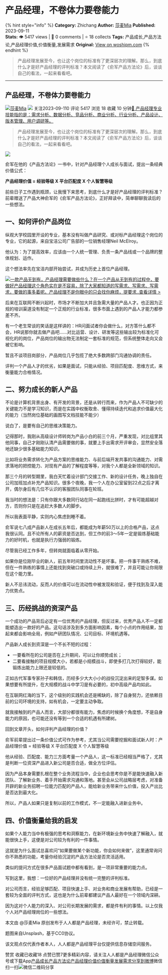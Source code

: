 # 产品经理，不卷体力要卷能力
{% hint style="info" %}
**Category:** Zhichang
**Author:** [莎麦Mia](https://www.woshipm.com/u/653498)
**Published:** 2023-09-11  
**Stats:** 👁️ 5417 views | 💬 0 comments | ⭐ 18 collects
**Tags:** 产品成长,产品方法论,产品经理价值,价值衡量,发展需求
**Original:** [View on woshipm.com](https://www.woshipm.com/zhichang/5900179.html)
{% endhint %}
> 产品经理发展至今，也让这个岗位的标准有了更深层次的理解。那么，到底什么才是好产品经理的评判标准？本文阅读了《俞军产品方法论》后，谈谈自己的看法，一起来看看吧。

---

## 产品经理，不卷体力要卷能力

[![](https://static.woshipm.com/view/woshipm_api_def_20230906230633_1077.jpg?imageView2/1/w/72/h/72/q/100)](https://www.woshipm.com/u/653498)[莎麦Mia](https://www.woshipm.com/u/653498) ![](https://static.woshipm.com/tag/1101_1@2x.png) 关注2023-09-110 评论 5417 浏览 18 收藏 10 分钟[🔗 产品经理专业技能指的是：需求分析、数据分析、竞品分析、商业分析、行业分析、产品设计、版本管理、用户调研等。](https://ke.qidianla.com/courses/90pm)

> 产品经理发展至今，也让这个岗位的标准有了更深层次的理解。那么，到底什么才是好产品经理的评判标准？本文阅读了《俞军产品方法论》后，谈谈自己的看法，一起来看看吧。

![](https://image.woshipm.com/2023/08/31/a33fd8f2-47b0-11ee-996f-00163e0b5ff3.jpg)

俞军在他的《产品方法论》一书中，针对产品经理个人成长与面试，提出一条经典价值公式：

**产品经理价值 = 经验等级 X 平台匹配度 X 个人智慧等级**

前些日子工作遇到瓶颈，让我慢下来思考，到底什么才是好产品经理的评判标准？前辈赠送了产品大神俞军的《俞军产品方法论》，正好拜读中，简单聊聊我读后的一些想法。

## 一、如何评价产品岗位

纵观大学校园里开设的专业，基本没有叫做产品研究、或对标产品经理这个岗位的专业，它的起源，来自宝洁公司广告部的一位销售经理Neil McElroy。

他认为：为了提高效率，应该由一个人统一管理、负责一条产品线或一个品牌的整体规划、运作。

这个想法率先在宝洁内部开始尝试，并成为历史上首位产品经理。

[![](https://image.woshipm.com/2023/08/02/58dc678c-30e3-11ee-88e7-00163e0b5ff3.png)一款产品无到有，产品经理需要做些什么？在一个产品从无到有的过程中，要做好产品经理这个角色实在是不容易，除了大家都知道的写需求、写需求、写需求，要做的事多着呢。产品经理不是你眼中的只会找你麻烦，提要求..查看详情 >](https://ke.qidianla.com/courses/bcpm)

后来在互联网不断兴起时，市场才不断加大并且急需大量的产品人才。也正因为正规的培训渠道没有制定一个正规的行业标准，很多市面上遇到的产品人才能力都参差不齐。

有一个老生常谈的笑话是这样讲的：HR问面试者你会做什么，对方答什么都不会，HR说那你就去做产品吧……对比运营、设计、研发等这些输出较为标准化可视化的的岗位，产品岗位的输出物无法制定一套标准的规范，但系统整体走向又会被它影响。

暂且不谈项目岗部分，产品岗位几乎包揽了绝大多数跨部门沟通协调的责任。

评判一个产品人才的优劣，如果是面试，只能从经验、项目匹配度、思维方式，来衡量能力合格情况。

## 二、努力成长的新人产品

不论是计算机背景出身、有开发的背景，还是从转行而来，作为产品人不可缺少的关键能力不是学习知识，而是在实践中权衡取舍、懂得持续迭代和追求价值最大化的能力（当然岗位基础的画图写文档技能不能少）

说白了，是要有自己的思维决策能力。

记得那时，我刚从高级设计师转岗为产品小白的前三个月，严重发现，对比组里其他同事，自己才刚刚认清产品需要做的事，就要上手出需求开评审会，显然安全落地还缺少很多基础能力知识。

比如将业务需求转化为产品方案的思维能力、与前后端开发共事的沟通能力、对需求落地的把控能力、对现有产品的了解程度等等，对我个人都是全新领域的知识。

那三个月的转型期里，我白天忙着设计部门交接工作、新的设计任务，晚上独自在公司加班加点补充产品知识。很多个夜晚，我一个人在办公室留到22点之后才离开，偶尔身后有几位不认识的客服团队同事在轮班。

我当时的想法是：只有你跟大多数同行站在同一起跑线比拼时，才有可能超越对方，否则你只是在追赶大多数人的脚步。

所以我表面平静，实则内心焦虑到睡不着。

俞军说七八成产品新人在成长五年后，都能成为年薪50万以上的合格产品，这点我很认同。且不论所有人的薪资是否达到，但工作的前3～5年一定是锻炼基础能力的好时机，也就是执行力强弱的锻炼。

尽管我已经工作多年，但转岗就面临着从零开始。

如果你是位刚毕业的新人，前五年时间里流动性不是坏事。把一件事干熟练不难，但在一件熟练的事情上还能找到突破口或持续上升，就很难了，并且可能让你局限在这个能力里。

新人不忌讳流动，反而人的价值可以在流动性中被发现和验证，便于找到及深入能力优势点。

## 三、历经挑战的资深产品

一个成功的产品背后必定有一位优秀的产品经理，但反过来，优秀产品人不一定都能塑造出一款好的产品。这句话涉及到多方面影响因素，每个小点的作用结果，加起来都会影响全局，例如产研团队情况、公司目标、环境机遇等。

产品新人成长到资深是一个不长不短的过程：

*   一要看所在的公司是否在上升期间，可以让你顺势成长；
*   二要看接触的项目规模大小，若都是小规模战斗，即使多打几次打得较好，能锻炼出能力上限还是较低的。

正如古代军事专家孙子和韩信，历经多少大大小小的战役沉淀出来的足智多谋。如果想要有所提升，在大规模的战斗中学习是有必要的，初中高级产品均如此。

在互联网红海的当下，这个级别的实践机会还是稀缺的，除了自身努力，还依赖目前的公司环境的支持，如有机会，一定要主动争取。

就我接触到的产品人而言，大部分都很有能力，焦虑的时候换个角度想，不是自身能力的原因，也可能还没有等到一个合适的机遇有所建树。

回到文章开头，如何评判产品经理的价值？

俞军前辈提出过一条价值公式可作为参考，尤其当公司需要挖掘和面试新人时：产品经理价值 = 经验等级 X 平台匹配度 X 个人智慧等级

他从经验、匹配度、能力三方面考量一个产品人，这一标准已经相当严格了，尤其是判断一位资深产品进入新公司是否合适，做全方位评估。

因为产品本身需要扎根在整个业务流程当中，企业也会思考你是不是能快速融入新团队、了解新业务、着手开始需求沟通和落地。甚至会从公司战略层考虑，对准备开辟的新业务招聘一位能力匹配的产品人，能给新业务带来什么价值，投入产出比是否达到最大化。

所以，产品人如果只是复制以前的工作模式，不一定能融入进新业务中。

## 四、价值衡量给我的启发

如果个人能力当中有极强的思考和洞察能力，在新环境新业务中快速了解融入，就能很快上手，这便是对公司较为有利的一件事情。

这就是为什么面试总喜欢问“如果要做某个新功能，你会如何来做”，这里通常询问你不熟悉的功能，考量你经验沉淀的产品方法论是否灵活适用。

类似的提问方式在很多产品面试题中都有看到，是一项非常重要的能力点。

写到这里，我想：一位好的产品经理并没有统一完整的评判标准。

对公司而言，经验足够匹配、项目快速上手、对业务和商业发展有帮助，已经是一套较为全面的评判方式，这也是为什么前辈都建议产品人最好在一个领域内深耕。

因为这对个人能力的深入、对公司长期发展的需求，都是件有利的事情。以上仅我个人对产品经理岗位的一些想法。

本文由 @莎麦Mia 原创发布于人人都是产品经理，未经许可，禁止转载。

题图来自Unsplash，基于CC0协议。

该文观点仅代表作者本人，人人都是产品经理平台仅提供信息存储空间服务。

赞赏 收藏已收藏18 点赞已赞7更多精彩内容，请关注人人都是产品经理微信公众号或下载App[产品成长](https://www.woshipm.com/tag/%e4%ba%a7%e5%93%81%e6%88%90%e9%95%bf)[产品方法论](https://www.woshipm.com/tag/%e4%ba%a7%e5%93%81%e6%96%b9%e6%b3%95%e8%ae%ba)[产品经理价值](https://www.woshipm.com/tag/%e4%ba%a7%e5%93%81%e7%bb%8f%e7%90%86%e4%bb%b7%e5%80%bc)[价值衡量](https://www.woshipm.com/tag/%e4%bb%b7%e5%80%bc%e8%a1%a1%e9%87%8f)[发展需求](https://www.woshipm.com/tag/%e5%8f%91%e5%b1%95%e9%9c%80%e6%b1%82)[分享到微博](https://service.weibo.com/share/share.php?appkey=2775287854&title=产品经理，不卷体力要卷能力&url=https://www.woshipm.com/zhichang/5900179.html&pic=https://image.woshipm.com/2023/08/31/a33fd8f2-47b0-11ee-996f-00163e0b5ff3.jpg)微信扫一扫![微信二维码](https://api.pwmqr.com/qrcode/create/?url=https://www.woshipm.com/zhichang/5900179.html)分享